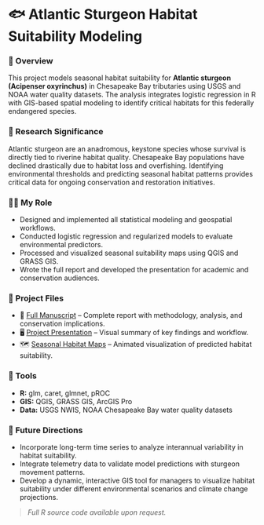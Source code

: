 # 🐟 Atlantic Sturgeon Habitat Suitability Modeling

### 📍 Overview
This project models seasonal habitat suitability for **Atlantic sturgeon (Acipenser oxyrinchus)** in Chesapeake Bay tributaries using USGS and NOAA water quality datasets. The analysis integrates logistic regression in R with GIS-based spatial modeling to identify critical habitats for this federally endangered species.

### 🌊 Research Significance
Atlantic sturgeon are an anadromous, keystone species whose survival is directly tied to riverine habitat quality. Chesapeake Bay populations have declined drastically due to habitat loss and overfishing. Identifying environmental thresholds and predicting seasonal habitat patterns provides critical data for ongoing conservation and restoration initiatives.

### 👩‍💻 My Role
- Designed and implemented all statistical modeling and geospatial workflows.  
- Conducted logistic regression and regularized models to evaluate environmental predictors.  
- Processed and visualized seasonal suitability maps using QGIS and GRASS GIS.  
- Wrote the full report and developed the presentation for academic and conservation audiences.  

### 📄 Project Files
- 📕 [Full Manuscript](./SWhitaker_Full_Manuscript.pdf) – Complete report with methodology, analysis, and conservation implications.  
- 🖥️ [Project Presentation](./sturgeon_presentation.pdf) – Visual summary of key findings and workflow.  
- 🗺️ [Seasonal Habitat Maps](./seasonalmaps.gif) – Animated visualization of predicted habitat suitability.  

### 🔬 Tools
- **R:** glm, caret, glmnet, pROC  
- **GIS:** QGIS, GRASS GIS, ArcGIS Pro  
- **Data:** USGS NWIS, NOAA Chesapeake Bay water quality datasets  

### 🚀 Future Directions
- Incorporate long-term time series to analyze interannual variability in habitat suitability.  
- Integrate telemetry data to validate model predictions with sturgeon movement patterns.  
- Develop a dynamic, interactive GIS tool for managers to visualize habitat suitability under different environmental scenarios and climate change projections.  

> *Full R source code available upon request.*
